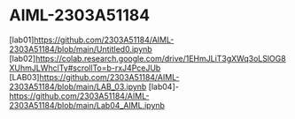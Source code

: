 # AIML-2303A51184
[lab01]https://github.com/2303A51184/AIML-2303A51184/blob/main/Untitled0.ipynb
[lab02]https://colab.research.google.com/drive/1EHmJLiT3gXWq3oLSlOG8XUhmJLWhclTy#scrollTo=b-rxJ4PceJUb
[LAB03]https://github.com/2303A51184/AIML-2303A51184/blob/main/LAB_03.ipynb
[lab04]-https://github.com/2303A51184/AIML-2303A51184/blob/main/Lab04_AIML.ipynb
